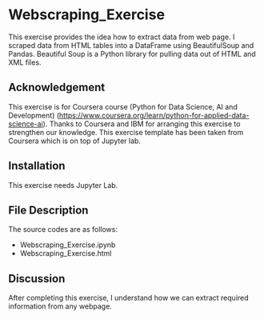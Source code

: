 # Webscraping_Exercise
This exercise provides the idea how to extract data from web page. I scraped data from HTML tables into a DataFrame using BeautifulSoup and Pandas. Beautiful Soup is a Python library for pulling data out of HTML and XML files.
 
## Acknowledgement
This exercise is for Coursera course (Python for Data Science, AI and Development) (https://www.coursera.org/learn/python-for-applied-data-science-ai). 
Thanks to Coursera and IBM for arranging this exercise to strengthen our knowledge. This exercise template has been taken from Coursera which is on top of Jupyter lab.

## Installation
This exercise needs Jupyter Lab.

## File Description
The source codes are as follows:
- Webscraping_Exercise.ipynb
- Webscraping_Exercise.html

## Discussion
After completing this exercise, I understand how we can extract required information from any webpage. 
